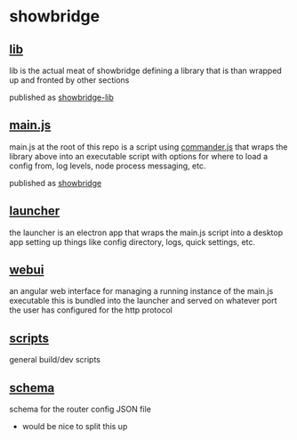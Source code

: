 # showbridge

## [lib](./lib/)
lib is the actual meat of showbridge defining a library that is than wrapped up and fronted by other sections

published as [showbridge-lib](https://npmjs.com/package/showbridge-lib)

## [main.js](./main.js)
main.js at the root of this repo is a script using [commander.js](https://github.com/tj/commander.js) that wraps the library above into an executable script with options for where to load a config from, log levels, node process messaging, etc.

published as [showbridge](https://npmjs.com/package/showbridge)

## [launcher](./launcher/)
the launcher is an electron app that wraps the main.js script into a desktop app setting up things like config directory, logs, quick settings, etc.

## [webui](./webui/)
an angular web interface for managing a running instance of the main.js executable this is bundled into the launcher and served on whatever port the user has configured for the http protocol

## [scripts](./scripts/)
general build/dev scripts

## [schema](./schema/)
schema for the router config JSON file
- would be nice to split this up
